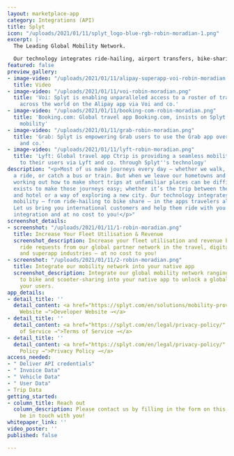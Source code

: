 ```yaml
---
layout: marketplace-app
category: Integrations (API)
title: Splyt
icon: "/uploads/2021/01/11/splyt_logo-blue-rgb-robin-moradian-1.png"
excerpt: |-
  The Leading Global Mobility Network.

  Our technology integrates ride-hailing, airport transfers, bike-sharing and scooters seamlessly into our partners’ travel platforms, wallets and superapps, enabling them to unlock the world for their customers.
featured: false
preview_gallery:
- image-video: "/uploads/2021/01/11/alipay-superapp-voi-robin-moradian.mov"
  title: Video
- image-video: "/uploads/2021/01/11/voi-robin-moradian.png"
  title: 'Voi: Splyt is enabling unparalleled access to a roster of transport providers
    across the world on the Alipay app via Voi and co.'
- image-video: "/uploads/2021/01/11/booking-com-robin-moradian.png"
  title: 'Booking.com: Global travel app Booking.com, insists on Splyt for on-demand
    mobility'
- image-video: "/uploads/2021/01/11/grab-robin-moradian.png"
  title: 'Grab: Splyt is empowering Grab users to use the Grab app overseas via Careem
    and co.'
- image-video: "/uploads/2021/01/11/lyft-robin-moradian.png"
  title: 'Lyft: Global travel app Ctrip is providing a seamless mobility experience
    to their users via Lyft and co. through Splyt''s technology'
description: "<p>Most of us make journeys every day – whether we walk, cycle, hail
  a ride, or catch a bus or train. But when we leave our hometowns and familiar areas,
  working out how to make short trips at unfamiliar places can be difficult. Splyt
  exists to make those journeys easy; whether it’s the trip between the rail station
  and hotel or a way of exploring a new city. Our technology integrates local smart
  mobility – from ride-hailing to bike share – in the apps travelers already use.
  Let us bring you international customers and help them ride with you – via one simple
  integration and at no cost to you!</p>"
screenshot_details:
- screenshot: "/uploads/2021/01/11/1-robin-moradian.png"
  title: Increase Your Fleet Utilisation & Revenue
  screenshot_description: Increase your fleet utilisation and revenue by accepting
    ride requests from our global partner network in the travel, digital payments
    and superapp industries – at no cost to you!
- screenshot: "/uploads/2021/01/11/2-robin-moradian.png"
  title: Integrate our mobility network into your native app
  screenshot_description: Integrate our global mobility network ranging from ridehailing
    to bike and scooter-sharing into your native app to unlock a global market for
    your users.
app_details:
- detail_title: ''
  detail_content: <a href="https://splyt.com/en/solutions/mobility-providers/" title="Developer
    Website →">Developer Website →</a>
- detail_title: ''
  detail_content: <a href="https://splyt.com/en/legal/privacy-policy/" title="Terms
    of Service →">Terms of Service →</a>
- detail_title: ''
  detail_content: <a href="https://splyt.com/en/legal/privacy-policy/" title="Privacy
    Policy →">Privacy Policy →</a>
access_needed:
- " Deliver API credentials"
- " Invoice Data"
- " Vehicle Data"
- " User Data"
- Trip Data
getting_started:
- column_title: Reach out
  column_description: Please contact us by filling in the form on this page and we'll
    be in touch with you!
whitepaper_link: ''
video_poster: ''
published: false

---
```

